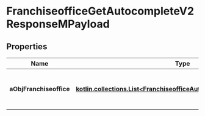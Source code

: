 
# FranchiseofficeGetAutocompleteV2ResponseMPayload

## Properties
Name | Type | Description | Notes
------------ | ------------- | ------------- | -------------
**aObjFranchiseoffice** | [**kotlin.collections.List&lt;FranchiseofficeAutocompleteElementResponse&gt;**](FranchiseofficeAutocompleteElementResponse.md) | An array of Franchiseoffice autocomplete element response. | 



